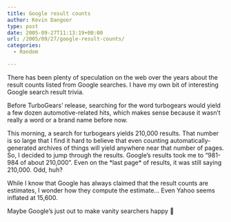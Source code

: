```yaml
---
title: Google result counts
author: Kevin Dangoor
type: post
date: 2005-09-27T11:13:19+00:00
url: /2005/09/27/google-result-counts/
categories:
  - Random

---
```

There has been plenty of speculation on the web over the years about the result counts listed from Google searches. I have my own bit of interesting Google search result trivia.

Before TurboGears&#8217; release, searching for the word turbogears would yield a few dozen automotive-related hits, which makes sense because it wasn&#8217;t really a word or a brand name before now.

This morning, a search for turbogears yields 210,000 results. That number is so large that I find it hard to believe that even counting automatically-generated archives of things will yield anywhere near that number of pages. So, I decided to jump through the results. Google&#8217;s results took me to &#8220;981-984 of about 210,000&#8221;. Even on the \*last page\* of results, it was still saying 210,000. Odd, huh?

While I know that Google has always claimed that the result counts are estimates, I wonder how they compute the estimate&#8230; Even Yahoo seems inflated at 15,600.

Maybe Google&#8217;s just out to make vanity searchers happy 🙂